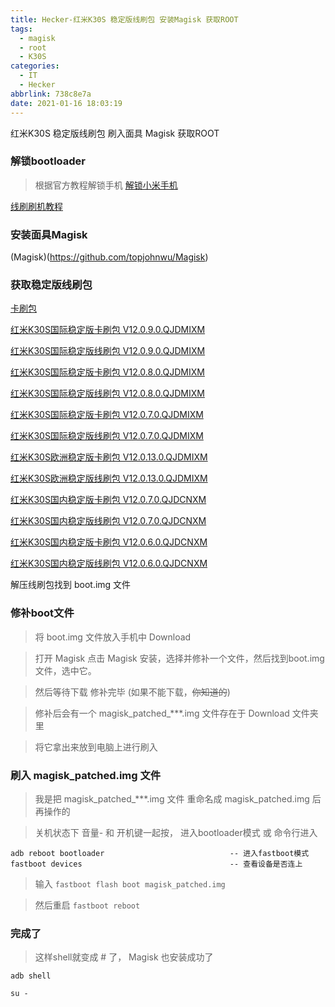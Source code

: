 ```yaml
---
title: Hecker-红米K30S 稳定版线刷包 安装Magisk 获取ROOT
tags:
  - magisk
  - root
  - K30S
categories:
  - IT
  - Hecker
abbrlink: 738c8e7a
date: 2021-01-16 18:03:19
---
```

红米K30S 稳定版线刷包 刷入面具 Magisk 获取ROOT
<!-- more -->

### 解锁bootloader
> 根据官方教程解锁手机
[解锁小米手机](https://www.miui.com/unlock/index.html)

[线刷刷机教程](http://www.miui.com/shuaji-393.html)

### 安装面具Magisk
(Magisk)(https://github.com/topjohnwu/Magisk)

### 获取稳定版线刷包

[卡刷包](https://xiaomirom.com/)

[红米K30S国际稳定版卡刷包 V12.0.9.0.QJDMIXM](https://bigota.d.miui.com/V12.0.9.0.QJDMIXM/miui_APOLLOGlobal_V12.0.9.0.QJDMIXM_5afb52eebd_10.0.zip)

[红米K30S国际稳定版线刷包 V12.0.9.0.QJDMIXM](https://bigota.d.miui.com/V12.0.9.0.QJDMIXM/apollo_global_images_V12.0.9.0.QJDMIXM_20201209.0000.00_10.0_global_8305fec284.tgz)

[红米K30S国际稳定版卡刷包 V12.0.8.0.QJDMIXM](https://bigota.d.miui.com/V12.0.8.0.QJDMIXM/miui_APOLLOGlobal_V12.0.8.0.QJDMIXM_c8052ebd0d_10.0.zip)

[红米K30S国际稳定版线刷包 V12.0.8.0.QJDMIXM](https://bigota.d.miui.com/V12.0.8.0.QJDMIXM/apollo_global_images_V12.0.8.0.QJDMIXM_20201127.0000.00_10.0_global_7b36f2b6c4.tgz)

[红米K30S国际稳定版卡刷包 V12.0.7.0.QJDMIXM](https://bigota.d.miui.com/V12.0.7.0.QJDMIXM/miui_APOLLOGlobal_V12.0.7.0.QJDMIXM_ff2061c1f8_10.0.zip)

[红米K30S国际稳定版线刷包 V12.0.7.0.QJDMIXM](https://bigota.d.miui.com/V12.0.7.0.QJDMIXM/apollo_global_images_V12.0.7.0.QJDMIXM_20201111.0000.00_10.0_global_c2bc57807e.tgz)

[红米K30S欧洲稳定版卡刷包 V12.0.13.0.QJDMIXM](https://bigota.d.miui.com/V12.0.13.0.QJDEUXM/miui_APOLLOEEAGlobal_V12.0.13.0.QJDEUXM_45c42ff803_10.0.zip)

[红米K30S欧洲稳定版线刷包 V12.0.13.0.QJDMIXM](https://bigota.d.miui.com/V12.0.13.0.QJDEUXM/apollo_eea_global_images_V12.0.13.0.QJDEUXM_20201127.0000.00_10.0_eea_6a442adc76.tgz)

[红米K30S国内稳定版卡刷包 V12.0.7.0.QJDCNXM](http://bigota.d.miui.com/V12.0.7.0.QJDCNXM/miui_APOLLO_V12.0.7.0.QJDCNXM_65aae9a857_10.0.zip)

[红米K30S国内稳定版线刷包 V12.0.7.0.QJDCNXM](https://bigota.d.miui.com/V12.0.7.0.QJDCNXM/apollo_images_V12.0.7.0.QJDCNXM_20201204.0000.00_10.0_cn_d46f16477f.tgz)

[红米K30S国内稳定版卡刷包 V12.0.6.0.QJDCNXM](https://bigota.d.miui.com/V12.0.6.0.QJDCNXM/miui_APOLLO_V12.0.6.0.QJDCNXM_9bc709cdbf_10.0.zip)

[红米K30S国内稳定版线刷包 V12.0.6.0.QJDCNXM](https://bigota.d.miui.com/V12.0.6.0.QJDCNXM/apollo_images_V12.0.6.0.QJDCNXM_20201130.0000.00_10.0_cn_d2a2b2c191.tgz)

解压线刷包找到 boot.img 文件

### 修补boot文件
> 将 boot.img 文件放入手机中 Download

> 打开 Magisk 点击 Magisk 安装，选择并修补一个文件，然后找到boot.img文件，选中它。

> 然后等待下载 修补完毕 (如果不能下载，~~你知道的~~)

> 修补后会有一个 magisk_patched_***.img 文件存在于 Download 文件夹里

> 将它拿出来放到电脑上进行刷入

### 刷入 magisk_patched.img 文件
> 我是把 magisk_patched_***.img 文件 重命名成 magisk_patched.img 后再操作的

> 关机状态下 音量- 和 开机键一起按， 进入bootloader模式 或 命令行进入

```
adb reboot bootloader                            -- 进入fastboot模式
fastboot devices                                 -- 查看设备是否连上
```

> 输入 `fastboot flash boot magisk_patched.img`

> 然后重启 `fastboot reboot`

### 完成了
> 这样shell就变成 # 了， Magisk 也安装成功了
```
adb shell

su - 
```
